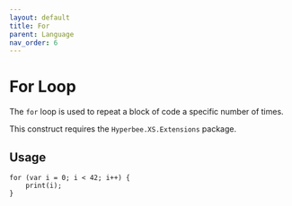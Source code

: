 ```yaml
---
layout: default
title: For
parent: Language
nav_order: 6
---
```


# For Loop

The `for` loop is used to repeat a block of code a specific number of times. 

This construct requires the `Hyperbee.XS.Extensions` package.

## Usage

```
for (var i = 0; i < 42; i++) {
    print(i);
}
```